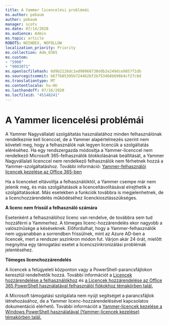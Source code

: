 ```yaml
---
title: A Yammer licencelési problémái
ms.author: pebaum
author: pebaum
manager: scotv
ms.date: 07/14/2020
ms.audience: Admin
ms.topic: article
ROBOTS: NOINDEX, NOFOLLOW
localization_priority: Priority
ms.collection: Adm_O365
ms.custom:
- "5900"
- "9003071"
ms.openlocfilehash: 6d9b2126dc1ed90968738ddb2e249dce9857f1db
ms.sourcegitcommit: b677b85395b7244b2bf2b753468b696b4cf27c8d
ms.translationtype: MT
ms.contentlocale: hu-HU
ms.lasthandoff: 07/16/2020
ms.locfileid: "45148241"
---
```

# <a name="yammer-licensing-issues"></a>A Yammer licencelési problémái

A Yammer Nagyvállalati szolgáltatás használatához minden felhasználónak rendelkeznie kell licenccel, de a Yammer alapértelmezés szerint nem követeli meg, hogy a felhasználók nak legyen licencük a szolgáltatás eléréséhez. Ha egy rendszergazda módosítja a Yammer-licenccel nem rendelkező Microsoft 365-felhasználók blokkolásának beállítását, a Yammer Nagyvállalati licenccel nem rendelkező felhasználók nem férhetnek hozzá a Yammer-szolgáltatáshoz. További információ: [Yammer-felhasználói licencek kezelése az Office 365-ben](https://docs.microsoft.com/yammer/manage-yammer-users/manage-yammer-licenses-in-office-365) 

Ha a licenceket eltávolítja a felhasználóktól, a Yammer csempe már nem jelenik meg, és más szolgáltatások a licenceltávolításával elrejthetik a szolgáltatásokat. Más esetekben a funkciók továbbra is megjelenhetnek, de a licenchozzárendelés működéséhez licenckiosztásszükséges.  

**A licenc nem frissül a felhasználó számára**  

Esetenként a felhasználóhoz licenc van rendelve, de továbbra sem tud hozzáférni a Yammerhez. A tömeges licenc-hozzárendelés ekor nagyobb a valószínűsége a késéseknek. Előfordulhat, hogy a Yammer-felhasználók nem ugyanabban a sorrendben frissülnek, mint az Azure AD-ben a licencek, mert a rendszer aszinkron módon fut. Várjon akár 24 órát, mielőtt megnyitna egy támogatási esetet a licencszinkronizálási problémák jelentéséhez.  

**Tömeges licenchozzárendelés**  

A licencek a felügyeleti központon vagy a PowerShell-parancsfájlokon keresztül rendelhetők hozzá. További információt a [Licencek hozzárendelése a felhasználókhoz](https://docs.microsoft.com/microsoft-365/admin/manage/assign-licenses-to-users) és [a Licencek hozzárendelése az Office 365 PowerShell használatával felhasználói fiókokhoz témakörben talál.](https://docs.microsoft.com/office365/enterprise/powershell/assign-licenses-to-user-accounts-with-office-365-powershell) 

A Microsoft támogatási szolgálata nem nyújt segítséget a parancsfájlok létrehozásához, de a Yammer licenc-hozzárendelésével kapcsolatos dokumentáció elérhető. További információt a [Yammer-licencek kezelése a Windows PowerShell használatával (Yammer-licencek kezelése) témakörben talál.](https://docs.microsoft.com/yammer/manage-yammer-users/manage-yammer-licenses-in-office-365#manage-yammer-licenses-by-using-windows-powershell)
